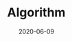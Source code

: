 ---
path: "https://docs.rohye.com/algorithm"
cover: "./bg.jpg"
date: "2020-06-09"
title: "Algorithm"
published: true
tags: ['CS', 'algorithm']
---